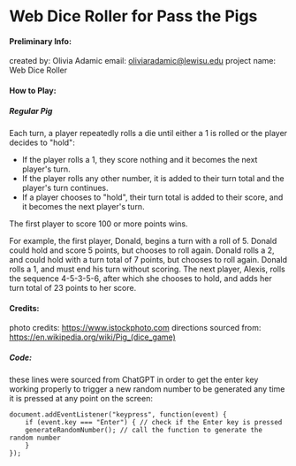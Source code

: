 # Web Dice Roller for Pass the Pigs
#### Preliminary Info: 
created by: Olivia Adamic 
email: oliviaradamic@lewisu.edu
project name: Web Dice Roller

#### How to Play: 
##### Regular Pig

Each turn, a player repeatedly rolls a die until either a 1 is rolled or the player decides to "hold":

- If the player rolls a 1, they score nothing and it becomes the next player's turn.
- If the player rolls any other number, it is added to their turn total and the player's turn continues.
- If a player chooses to "hold", their turn total is added to their score, and it becomes the next player's turn.

The first player to score 100 or more points wins.

For example, the first player, Donald, begins a turn with a roll of 5. Donald could hold and score 5 points, but chooses to roll again. Donald rolls a 2, and could hold with a turn total of 7 points, but chooses to roll again. Donald rolls a 1, and must end his turn without scoring. The next player, Alexis, rolls the sequence 4-5-3-5-6, after which she chooses to hold, and adds her turn total of 23 points to her score. 


#### Credits: 
photo credits: <a href="https://www.istockphoto.com">https://www.istockphoto.com</a>
directions sourced from: <a href="https://en.wikipedia.org/wiki/Pig_(dice_game)">https://en.wikipedia.org/wiki/Pig_(dice_game)</a>

##### Code: 
these lines were sourced from ChatGPT in order to get the enter key working properly to trigger a new random number to be generated any time it is pressed at any point on the screen: 

    document.addEventListener("keypress", function(event) {
        if (event.key === "Enter") { // check if the Enter key is pressed
        generateRandomNumber(); // call the function to generate the random number
        }
    });


